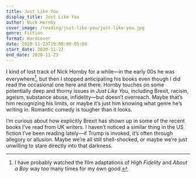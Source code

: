 ```yaml
---
title: Just Like You
display_title: Just Like You
author: Nick Hornby
cover_image: /reading/just-like-you/just-like-you.jpg
genre: Fiction
format: Hardcover
date: 2020-11-23T19:00:00-05:00
start_date: 2020-11-22
end_date: 2020-11-23
---
```


I kind of lost track of Nick Hornby for a while—in the early 00s he was everywhere[^1], but then I stopped anticipating his books even though I did read the occasional one here and there. Hornby touches on some potentially deep and thorny issues in *Just Like You*, including Brexit, racism, ageism, substance abuse, infidelity—but doesn’t overreach. Maybe that’s him recognizing his limits, or maybe it’s just him knowing what genre he’s writing in. Romantic comedy is tougher than it looks.

I’m curious about how explicitly Brexit has shown up in some of the recent books I’ve read from UK writers. I haven’t noticed a similar thing in the US fiction I’ve been reading lately—if Trump is invoked, it’s often through allegory or allusion. Maybe we’re all still shell-shocked, or maybe we’re just unwilling to stare directly into that darkness.


[^1]: I have probably watched the film adaptations of *High Fidelity* and *About a Boy* way too many times for my own good.